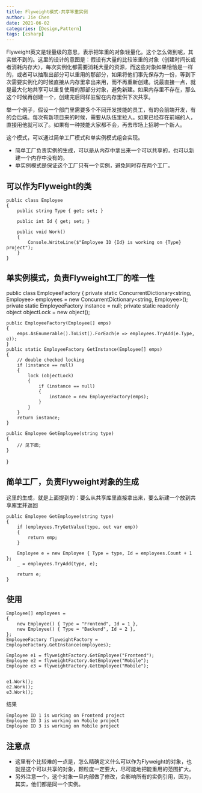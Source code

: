 ```yaml
---
title: Flyweight模式-共享笨重实例
author: Jie Chen
date: 2021-06-02
categories: [Design,Pattern]
tags: [csharp]
---
```


Flyweight英文是轻量级的意思，表示把笨重的对象轻量化。这个怎么做到呢，其实做不到的。这里的设计的意图是：假设有大量的比较笨重的对象（创建时间长或者消耗内存大），每次实例化都需要消耗大量的资源，而这些对象如果恰恰是一样的，或者可以抽取出部分可以重用的那部分，如果将他们事先保存为一份，等到下次需要实例化的时候直接从内存里拿出来用，而不再重新创建。说最直接一点，就是最大化地共享可以重复使用的那部分对象，避免新建。如果内存里不存在，那么这个时候再创建一个，创建完后同样驻留在内存里供下次共享。

举一个例子，假设一个部门里需要多个不同开发技能的员工，有的会前端开发，有的会后端。每次有新项目来的时候，需要从队伍里拉人。如果已经存在前端的人，直接用他就可以了。如果有一种技能大家都不会，再去市场上招聘一个新人。

这个模式，可以通过简单工厂模式和单实例模式组合实现。

* 简单工厂负责实例的生成，可以是从内存中拿出来一个可以共享的，也可以新建一个内存中没有的。
* 单实例模式是保证这个工厂只有一个实例，避免同时存在两个工厂。


## 可以作为Flyweight的类

~~~
public class Employee
{
	public string Type { get; set; }

	public int Id { get; set; }

	public void Work()
	{
		Console.WriteLine($"Employee ID {Id} is working on {Type} project");
	}
}
~~~

## 单实例模式，负责Flyweight工厂的唯一性
public class EmployeeFactory
{
	private static ConcurrentDictionary<string, Employee> employees = new ConcurrentDictionary<string, Employee>();
	private static EmployeeFactory instance = null;
	private static readonly object objectLock = new object();

	public EmployeeFactory(Employee[] emps)
	{
		emps.AsEnumerable().ToList().ForEach(e => employees.TryAdd(e.Type, e));
	}
	public static EmployeeFactory GetInstance(Employee[] emps)
	{
		// double checked locking
		if (instance == null)
		{
			lock (objectLock)
			{
				if (instance == null)
				{
					instance = new EmployeeFactory(emps);
				}
			}
		}
		return instance;
	}

	public Employee GetEmployee(string type)
	{
		// 见下面;
	}
}

## 简单工厂，负责Flyweight对象的生成

这里的生成，就是上面提到的：要么从共享库里直接拿出来，要么新建一个放到共享库里并返回

~~~
public Employee GetEmployee(string type)
{
	if (employees.TryGetValue(type, out var emp))
	{
		return emp;
	}

	Employee e = new Employee { Type = type, Id = employees.Count + 1 };
	_ = employees.TryAdd(type, e);

	return e;
}
~~~
	
## 使用

~~~
Employee[] employees =
{
	new Employee() { Type = "Frontend", Id = 1 },
	new Employee() { Type = "Backend", Id = 2 },
};
EmployeeFactory flyweightFactory = EmployeeFactory.GetInstance(employees);

Employee e1 = flyweightFactory.GetEmployee("Frontend");
Employee e2 = flyweightFactory.GetEmployee("Mobile");
Employee e3 = flyweightFactory.GetEmployee("Mobile");


e1.Work();
e2.Work();
e3.Work();
~~~

结果

~~~
Employee ID 1 is working on Frontend project
Employee ID 3 is working on Mobile project
Employee ID 3 is working on Mobile project
~~~


## 注意点

* 这里有个比较难的一点是，怎么精确定义什么可以作为Flyweight的对象，也就是这个可以共享的对象，颗粒度一定要大，尽可能地把能重用的范围扩大。
* 另外注意一个，这个对象一旦内部做了修改，会影响所有的实例引用，因为，其实，他们都是同一个实例。
